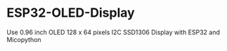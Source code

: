 # ESP32-OLED-Display
Use 0.96 inch OLED 128 x 64 pixels I2C SSD1306 Display with ESP32 and Micopython
